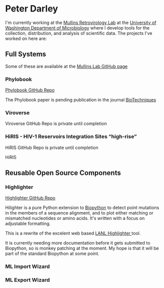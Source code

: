 # Peter Darley
I'm currently working at the [Mullins Retrovirology Lab](https://mullinslab.microbiol.washington.edu/) at the [University of Washington Department of Microbiology](https://microbiology.washington.edu/uw-microbiology-home) where I develop tools for the collection, distribution, and analysis of scientific data.  The projects I've worked on here are:

## Full Systems
Some of these are available at the [Mullins Lab GitHub page](https://github.com/MullinsLab)

### Phylobook
[Phylobook GitHub Repo](https://github.com/MullinsLab/phylobook)

The Phylobook paper is pending publication in the journal [BioTechniques](https://www.biotechniques.com/)

### Viroverse
Viroverse GitHub Repo is private until completion

### HiRIS - HIV-1 Reservoirs Integration Sites “high-rise”
HiRIS GitHub Repo is private until completion

HiRIS

## Reusable Open Source Components

### Highlighter
[Highlighter GitHub Repo](https://github.com/MullinsLab/Highlighter)

Hilighter is a pure Python extension to [Biopython](https://github.com/biopython/biopython) to detect point mutations in the members of a sequence alignment, and to plot either matching or mismatched nucleotides or amino acids.  It's written with a focus on adjustable formatting.

This is a rewrite of the excelent web based [LANL Highlighter ](https://www.hiv.lanl.gov/content/sequence/HIGHLIGHT/highlighter_top.html) tool.

It is currently needing more documentation before it gets submitted to Biopython, so is monkey patching at the moment.  My hope is that it will be part of the standard Biopython at some point.

### ML Import Wizard
### ML Export Wizard
